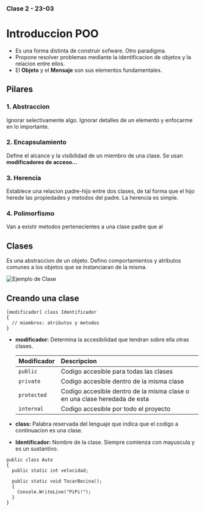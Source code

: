 ### Clase 2 - 23-03
# Introduccion POO
* Es una forma distinta de construir sofware. Otro paradigma.
* Propone resolver problemas mediante la identificacion de objetos y la relacion entre ellos. 
* El **Objeto** y el **Mensaje** son sus elementos fundamentales.

## Pilares

### 1. Abstraccion  

Ignorar selectivamente algo. Ignorar detalles de un elemento y enfocarme en lo importante. 
 
### 2. Encapsulamiento  

Define el alcance y la visibilidad de un miembro de una clase. Se usan **modificadores de acceso...**  

### 3. Herencia  

Establece una relacion padre-hijo entre dos clases, de tal forma que el hijo herede las propiedades y metodos del padre. La herencia es simple.

### 4. Polimorfismo  

Van a existir metodos pertenecientes a una clase padre que al

## Clases

Es una abstraccion de un objeto. Defino comportamientos y atributos comunes a los objetos que se instanciaran de la misma.

![Ejemplo de Clase](https://www.campusmvp.es/recursos/image.axd?picture=/2019/4T/poo-clase-objetos.png)

## Creando una clase

```
[modificador] class Identificador 
{
  // miembros: atributos y metodos
}
```

* **modificador:** Determina la accesibilidad que tendran sobre ella otras clases.  


   | Modificador | Descripcion |
   |:-----------|:-----------|
   | `public`    | Codigo accesible para todas las clases                                    |
   | `private`   | Codigo accesible dentro de la misma clase                                 |
   | `protected` | Codigo accesible dentro de la misma clase o en una clase heredada de esta |
   |  `internal` | Codigo accesible por todo el proyecto                                     |

* **class:** Palabra reservada del lenguaje que indica que el codigo a continuacion es una clase.

* **Identificador:** Nombre de la clase. Siempre comienza con mayuscula y es un sustantivo.

```
public class Auto
{
  public static int velocidad;

  public static void TocarBocina();
  {
    Console.WriteLine("PiPi!");
  }
}
```

